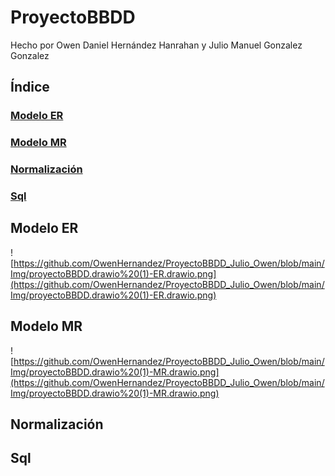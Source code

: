 # ProyectoBBDD

Hecho por Owen Daniel Hernández Hanrahan y Julio Manuel Gonzalez Gonzalez

## Índice

### [Modelo ER](#id1)

### [Modelo MR](#id2)

### [Normalización](#id3)

### [Sql](#id4)

## Modelo ER <a name="id1"></a>

![https://github.com/OwenHernandez/ProyectoBBDD_Julio_Owen/blob/main/Img/proyectoBBDD.drawio%20(1)-ER.drawio.png](https://github.com/OwenHernandez/ProyectoBBDD_Julio_Owen/blob/main/Img/proyectoBBDD.drawio%20(1)-ER.drawio.png)

## Modelo MR <a name="id2"></a>

![https://github.com/OwenHernandez/ProyectoBBDD_Julio_Owen/blob/main/Img/proyectoBBDD.drawio%20(1)-MR.drawio.png](https://github.com/OwenHernandez/ProyectoBBDD_Julio_Owen/blob/main/Img/proyectoBBDD.drawio%20(1)-MR.drawio.png)

## Normalización <a name="id3"></a>



## Sql <a name="id4"></a>

